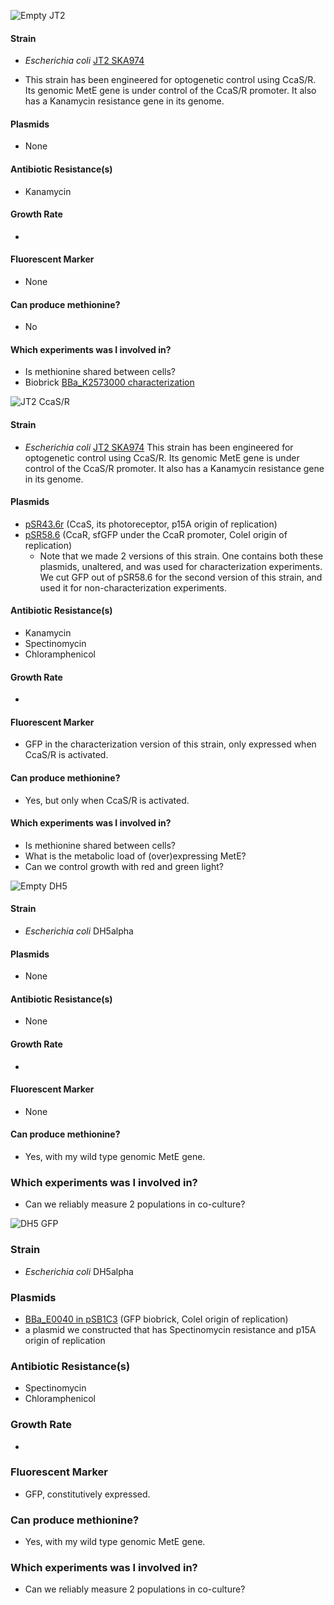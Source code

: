 ![Empty JT2](http://2018.igem.org/wiki/images/5/56/T--Waterloo--MeetMicro_JT2.png)
#### Strain 
- _Escherichia coli_ [JT2 SKA974](https://www.addgene.org/80403/) 

- This strain has been engineered for optogenetic control using CcaS/R. Its genomic MetE gene is under control of the CcaS/R promoter. It also has a Kanamycin resistance gene in its genome. 

#### Plasmids 
- None

#### Antibiotic Resistance(s)
- Kanamycin

#### Growth Rate 
- 

#### Fluorescent Marker 
- None

#### Can produce methionine? 
- No 

#### Which experiments was I involved in? 
- Is methionine shared between cells? 
- Biobrick [BBa_K2573000 characterization](http://parts.igem.org/Part:BBa_K2573000) 


![JT2 CcaS/R](http://2018.igem.org/wiki/images/a/a9/T--Waterloo--MeetMicro_JT2CcaSR.png) 
#### Strain 
- _Escherichia coli_ [JT2 SKA974](https://www.addgene.org/80403/) 
This strain has been engineered for optogenetic control using CcaS/R. Its genomic MetE gene is under control of the CcaS/R promoter. It also has a Kanamycin resistance gene in its genome. 

#### Plasmids
- [pSR43.6r](https://www.addgene.org/63197/) (CcaS, its photoreceptor, p15A origin of replication)
- [pSR58.6](https://www.addgene.org/63176/) (CcaR, sfGFP under the CcaR promoter, ColeI origin of replication)
  - Note that we made 2 versions of this strain. One contains both these plasmids, unaltered, and was used for characterization experiments. We cut GFP out of pSR58.6 for the second version of this strain, and used it for non-characterization experiments.   

#### Antibiotic Resistance(s)
- Kanamycin
- Spectinomycin
- Chloramphenicol 

#### Growth Rate 
- 

#### Fluorescent Marker 
- GFP in the characterization version of this strain, only expressed when CcaS/R is activated.

#### Can produce methionine? 
- Yes, but only when CcaS/R is activated. 

#### Which experiments was I involved in? 
- Is methionine shared between cells? 
- What is the metabolic load of (over)expressing MetE?
- Can we control growth with red and green light? 

![Empty DH5](http://2018.igem.org/wiki/images/9/92/T--Waterloo--MeetMicro_dh5.png) 

#### Strain 
- _Escherichia coli_ DH5alpha 

#### Plasmids
- None

#### Antibiotic Resistance(s)
- None

#### Growth Rate 
- 

#### Fluorescent Marker 
- None

#### Can produce methionine? 
- Yes, with my wild type genomic MetE gene. 

### Which experiments was I involved in? 
- Can we reliably measure 2 populations in co-culture?


![DH5 GFP]()
### Strain 
- _Escherichia coli_ DH5alpha

### Plasmids
- [BBa_E0040 in pSB1C3](http://parts.igem.org/Part:BBa_E0040) (GFP biobrick, ColeI origin of replication)
- a plasmid we constructed that has Spectinomycin resistance and p15A origin of replication

### Antibiotic Resistance(s)
- Spectinomycin
- Chloramphenicol 

### Growth Rate 
- 

### Fluorescent Marker 
- GFP, constitutively expressed. 

### Can produce methionine? 
- Yes, with my wild type genomic MetE gene. 

### Which experiments was I involved in? 
- Can we reliably measure 2 populations in co-culture?
